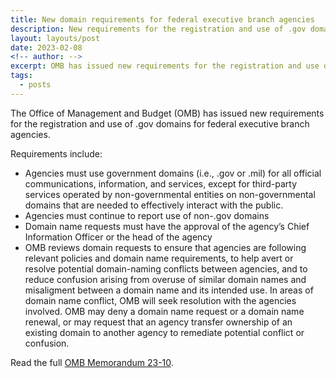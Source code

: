 ```yaml
---
title: New domain requirements for federal executive branch agencies
description: New requirements for the registration and use of .gov domains in the federal government
layout: layouts/post
date: 2023-02-08
<!-- author: -->
excerpt: OMB has issued new requirements for the registration and use of .gov domains for federal executive branch agencies.
tags:
  - posts
---
```


The Office of Management and Budget (OMB) has issued new requirements for the registration and use of .gov domains for federal executive branch agencies.  

Requirements include:
-  Agencies must use government domains (i.e., .gov or .mil) for all official communications, information, and services, except for third-party services operated by non-governmental entities on non-governmental domains that are needed to effectively interact with the public. 
- Agencies must continue to report use of non-.gov domains
- Domain name requests must have the approval of the agency’s Chief Information Officer or the head of the agency
- OMB reviews domain requests to ensure that agencies are following relevant policies and domain name requirements, to help avert or resolve potential domain-naming conflicts between agencies, and to reduce confusion arising from overuse of similar domain names and misaligment between a domain name and its intended use. In areas of domain name conflict, OMB will seek resolution with the agencies involved. OMB may deny a domain name request or a domain name renewal, or may request that an agency transfer ownership of an existing domain to another agency to remediate potential conflict or confusion. 

Read the full [OMB Memorandum 23-10](https://www.whitehouse.gov/wp-content/uploads/2023/02/M-23-10-DOTGOV-Act-Guidance.pdf).
